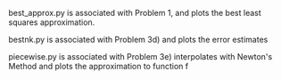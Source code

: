   best_approx.py is associated with Problem 1, and plots the best least squares approximation. 

  bestnk.py is associated with Problem 3d) and plots the error estimates 

  piecewise.py is associated with Problem 3e) interpolates with Newton's Method and plots the approximation to function f
